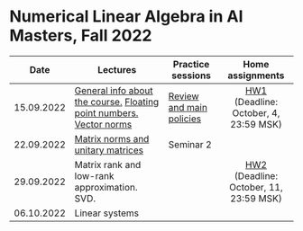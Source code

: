 # Numerical Linear Algebra in AI Masters, Fall 2022

|Date| Lectures | Practice sessions | Home assignments|
|----|----|----| :----: |
|15.09.2022| [General info about the course.](./lectures/general_info.ipynb) [Floating point numbers. Vector norms](./lectures/lecture1/lecture-1.ipynb) | [Review and main policies](./seminars/seminar1/review_admin.pdf) | [HW1](./hw/hw1/hw1.ipynb) <br> (Deadline: October, 4, 23:59 MSK) |
| 22.09.2022 | [Matrix norms and unitary matrices](./lectures/lecture2/lecture2.ipynb) | Seminar 2 | 
| 29.09.2022 | Matrix rank and low-rank approximation. SVD. | | [HW2](./hw/hw2/hw2.ipynb) <br> (Deadline: October, 11, 23:59 MSK) |
| 06.10.2022 | Linear systems | |  | 
